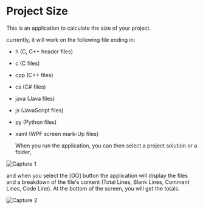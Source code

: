 # Project Size

This is an application to calculate the size of your project.

currently, it will work on the following file ending in:
- h (C, C++ header files)
- c (C files)
- cpp (C++ files)
- cs (C# files)
- java (Java  files)
- js (JavaScript  files)
- py (Python  files)
- xaml (WPF screen mark-Up files)

  When you run the application, you can then select a project solution or a folder,

![Capture 1](https://github.com/ClemeK/ProjectSize/tree/master/HowBig/Capture1.png)

  and when you select the [GO] button the application will display the files and a breakdown of the file's content (Total Lines, Blank Lines, Comment Lines, Code Line). At the bottom of the screen, you will get the totals.

 ![Capture 2](https://github.com/ClemeK/ProjectSize/tree/master/HowBig/Capture2.png)
